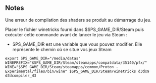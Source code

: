 ## Notes
Une erreur de compilation des shaders se produit au démarrage du jeu.

Placer le fichier winetricks fourni dans $SPS_GAME_DIR/Steam puis exécuter cette commande avant de lancer le jeu via Steam :
- SPS_GAME_DIR est une variable que vous pouvez modifier. Elle représente le chemin où se situe vos jeux Steam

```
export SPS_GAME_DIR="/media/datas"
WINEPREFIX="$SPS_GAME_DIR/Steam/steamapps/compatdata/35140/pfx/" WINE="$SPS_GAME_DIR/Steam/steamapps/common/Proton - Experimental/files/bin/wine" $SPS_GAME_DIR/Steam/winetricks d3dx9 d3dcompiler_43
```
